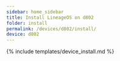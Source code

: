 ```yaml
---
sidebar: home_sidebar
title: Install LineageOS on d802
folder: install
permalink: /devices/d802/install/
device: d802
---
```

{% include templates/device_install.md %}
